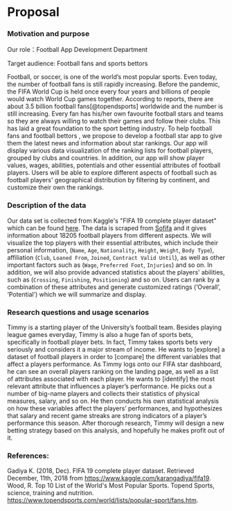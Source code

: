 
# Proposal

### Motivation and purpose
Our role：Football App Development Department

Target audience: Football fans and sports bettors

Football, or soccer, is one of the world’s most popular sports. Even today, the number of football fans is still rapidly increasing. Before the pandemic, the FIFA World Cup is held once every four years and billions of people would watch World Cup games together. According to reports, there are about 3.5 billion football fans[@topendsports] worldwide and the number is still increasing. Every fan has his/her own favourite football stars and teams so they are always willing to watch their games and follow their clubs. This has laid a great foundation to the sport betting industry. To help football fans and football bettors , we propose to develop a football star app to give them the latest news and information about star rankings. Our app will display various data visualization of the ranking lists for football players, grouped by clubs and countries. In addition, our app will show player values, wages, abilities, potentials and other essential attributes of football players. Users will be able to explore different aspects of football such as football players' geographical distribution by filtering by continent, and customize their own the rankings. 


### Description of the data
Our data set is collected from Kaggle's "FIFA 19 complete player dataset" which can be found [here](https://www.kaggle.com/karangadiya/fifa19). The data is scraped from [Sofifa](https://sofifa.com/) and it gives information about 18205 football players from different aspects. We will visualize the top players with their essential attributes, which include their personal information, (`Name`, `Age`, `Nationality`, `Height`, `Weight`, `Body Type`), affiliation  (`Club`, `Loaned From`, `Joined`, `Contract Valid Until`), as well as other important factors such as (`Wage`, `Preferred Foot`, `Injuries`) and so on. In addition, we will also provide advanced statistics about the players’ abilities, such as (`Crossing`, `Finishing`, `Positioning`) and so on. Users can rank by a combination of these attributes and generate customized ratings (‘Overall’, ‘Potential’) which we will summarize and display.

### Research questions and usage scenarios
Timmy is a starting player of the University’s football team. Besides playing league games everyday, Timmy is also a huge fan of sports bets, specifically in football player bets. In fact, Timmy takes sports bets very seriously and considers it a major stream of income. He wants to [explore] a dataset of football players in order to [compare] the different variables that affect a players performance. As Timmy logs onto our FIFA star dashboard, he can see an overall players ranking on the landing page, as well as a list of attributes associated with each player. He wants to [identify] the most relevant attribute that influences a player’s performance. He picks out a number of big-name players and collects their statistics of physical measures, salary, and so on. He then conducts his own statistical analysis on how these variables affect the players’ performances, and hypothesizes that salary and recent game streaks are strong indicators of a player’s performance this season. After thorough research, Timmy will design a new betting strategy based on this analysis, and hopefully he makes profit out of it.



### References:
Gadiya K. (2018, Dec). FIFA 19 complete player dataset. Retrieved December, 11th, 2018 from https://www.kaggle.com/karangadiya/fifa19.
Wood, R. Top 10 List of the World's Most Popular Sports. Topend Sports, science, training and nutrition. https://www.topendsports.com/world/lists/popular-sport/fans.htm.




